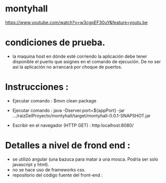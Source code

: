 # montyhall
https://www.youtube.com/watch?v=w3cgpEF30uY&feature=youtu.be

# condiciones de prueba.

- la maquina host en dónde esté corriendo la aplicación debe tener disponible el puerto que asignes en el comando de ejecución. De no ser así la aplicación no arrancará por choque de puertos.

# Instrucciones : 

- Ejecutar comando : $mvn clean package

- Ejecutar comando : java -Dserver.port=${appPort} -jar  .../raizDelProyecto/montyhall/target/montyhall-0.0.1-SNAPSHOT.jar

- Escribir en el navegador (HTTP GET) : http:localhost:8080/

# Detalles a nivel de frond end :

- se utilizó angular (una bazuca para matar a una mosca. Podría ser solo javascript y html).
- no se hace uso de frameworks css.
- repositorio del código fuente del front-end : 
